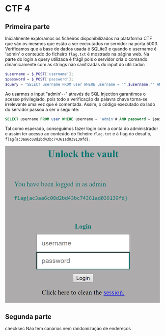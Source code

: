 # CTF 4

## Primeira parte

Inicialmente exploramos os ficheiros disponibilizados na plataforma CTF que são os mesmos que estão a ser executados no servidor na porta 5003. <br>
Verificamos que a base de dados usada é SQLite3 e quando o username é 'admin' o conteúdo do ficheiro `flag.txt` é mostrado na página web. Na parte do login a query utilizada é frágil pois o servidor cria o comando dinamicamente com as strings não sanitizadas do input do utilizador:

```php
$username = $_POST['username'];
$password = $_POST['password'];             
$query = "SELECT username FROM user WHERE username = '".$username."' AND password = '".$password."'";
```

Ao usarmos o input "admin'--" através de SQL Injection garantimos o acesso privilegiado, pois todo a verificação da palavra chave torna-se irrelevante uma vez que é comentada. Assim, o código executado do lado do servidor passou a ser o seguinte:

```sql
SELECT username FROM user WHERE username = 'admin'# AND password = $password
```

Tal como esperado, conseguimos fazer login com a conta do administrador e assim ter acesso ao conteúdo do ficheiro `flag.txt` e à flag do desafio, `flag{ac3aa6c08d2bd43bc74361ad039139fd}`.

![CTF 4 a](../img/ctf4task1.png)

## Segunda parte

checksec
Não tem canários nem randomização de endereços
